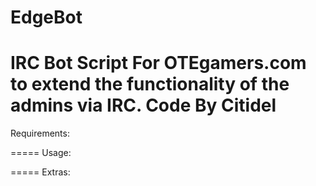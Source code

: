 EdgeBot
=======
IRC Bot Script For OTEgamers.com to extend the functionality of the admins via IRC.
 Code By Citidel
=======
Requirements:


=====
Usage:


=====
Extras:

